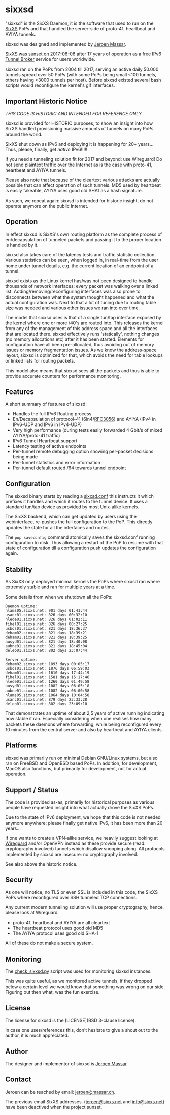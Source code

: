 # sixxsd

"sixxsd" is the SixXS Daemon, it is the software that used to run on the [SixXS](https://www.sixxs.net/) PoPs 
and that handled the server-side of proto-41, heartbeat and AYIYA tunnels.

sixxsd was designed and implemented by [Jeroen Massar](https://jeroen.massar.ch).

[SixXS was sunset on 2017-06-06](https://www.sixxs.net/sunset/) after 17 years of operation as a free
[IPv6 Tunnel Broker](https://en.wikipedia.org/wiki/Tunnel_broker) service for users worldwide.

sixxsd ran on the PoPs from 2004 till 2017, serving an active daily 50.000 tunnels spread over 50 PoPs (with some PoPs being small <100 tunnels, others having >3000 tunnels per host).
Before sixxsd existed several bash scripts would reconfigure the kernel's gif interfaces.

## Important Historic Notice

*THIS CODE IS HISTORIC AND INTENDED FOR REFERENCE ONLY*

sixxsd is provided for HISTORIC purposes, to show an insight into
how SixXS handled provisioning massive amounts of tunnels on
many PoPs around the world.

SixXS shut down as IPv6 and deploying it is happening for 20+ years...
Thus, please, finally, get *native* IPv6!!!!!

If you need a tunneling solution fit for 2017 and beyond: use Wireguard!
Do not send plaintext traffic over the Internet as is the case with
proto-41, heartbeat and AYIYA tunnels.

Please also note that because of the cleartext various attacks are actually
possible that can affect operation of such tunnels. MD5 used by heartbeat
is easily fakeable, AYIYA uses good old SHA1 as a hash signature.

As such, we repeat again: sixxsd is intended for historic insight,
do not operate anymore on the public Internet.

## Operation

In effect sixxsd is SixXS's own routing platform as the complete process of en/decapsulation of tunneled
packets and passing it to the proper location is handled by it.

sixxsd also takes care of the latency tests and traffic statistic collection.
Various statistics can be seen, when logged in, in real-time from the user home under tunnel details,
e.g. the current location of an endpoint of a tunnel.

sixxsd exists as the Linux kernel has/was not been designed to handle thousands of network interfaces: every packet was walking over a linked list.
Adding/removing/reconfiguring interfaces was also prone to disconnects between what the system thought happened and what the actual configuration was.
Next to that a lot of tuning due to routing table size was needed and various other issues we ran into over time.

The model that sixxsd uses is that of a single tun/tap interface exposed by the kernel where one or more /40's are routed into.
This releases the kernel from any of the management of this address space and all the interfaces that are located there.
sixxsd effectively runs 'statically', nothing changes (no memory allocations etc) after it has been started.
Elements for configuration have all been pre-allocated, thus avoiding out of memory issues or memory fragmentation issues.
As we know the address-space layout, sixxsd is optimized for that, which avoids the need for table lookups or linked lists for routing packets.

This model also means that sixxsd sees all the packets and thus is able to provide accurate counters for performance monitoring.

## Features

A short summary of features of sixxsd:

 - Handles the full IPv6 Routing process
 - En/Decapsulation of protocol-41 (6in4/[RFC3056](https://tools.ietf.org/html/rfc3056)) and AYIYA (IPv4 in IPv6-UDP and IPv6 in IPv4-UDP)
 - Very high performance (during tests easily forwarded 4 Gbit/s of mixed AYIYA/proto-41 traffic)
 - IPv6 Tunnel Heartbeat support
 - Latency testing of active endpoints
 - Per-tunnel remote debugging option showing per-packet decisions being made
 - Per-tunnel statistics and error information
 - Per-tunnel default routed /64 towards tunnel endpoint

## Configuration

The sixxsd binary starts by reading a [sixxsd.conf](misc/sixxsd.conf) this instructs it which prefixes it handles and which it routes to the tunnel device.
It uses a standard tun/tap device as provided by most Unix-alike kernels. 

The SixXS backend, which can get updated by users using the webinterface, re-pushes the full configuration to the PoP.
This directly updates the state for all the interfaces and routes.

The ```pop saveconfig``` command atomically saves the sixxsd.conf running configuration to disk.
Thus allowing a restart of the PoP to resume with that state of configuration till a configuration push updates the configuration again.

## Stability

As SixXS only deployed minimal kernels the PoPs where sixxsd ran where extremely stable and ran for multiple years at a time.

Some details from when we shutdown all the PoPs:
```
Daemon uptime:
nlams05.sixxs.net: 901 days 01:41:44
usanc01.sixxs.net: 826 days 00:32:10
nlede01.sixxs.net: 826 days 01:02:11
fihel01.sixxs.net: 826 days 00:27:25
usbos01.sixxs.net: 821 days 18:36:37
deham02.sixxs.net: 821 days 18:39:21
deham01.sixxs.net: 821 days 18:39:25
ausyd01.sixxs.net: 821 days 18:40:08
aubne01.sixxs.net: 821 days 18:45:04
deleo01.sixxs.net: 802 days 23:07:44

Server uptime:
deham02.sixxs.net: 1893 days 00:05:17
usbos01.sixxs.net: 1876 days 06:59:03
deham01.sixxs.net: 1610 days 17:44:19
fihel01.sixxs.net: 1581 days 15:17:46
nlede01.sixxs.net: 1260 days 01:49:58
ausyd01.sixxs.net: 1082 days 06:05:18
aubne01.sixxs.net: 1082 days 06:00:58
nlams05.sixxs.net: 1064 days 10:04:58
usanc01.sixxs.net: 879 days 23:33:28
deleo01.sixxs.net: 802 days 23:09:10
```

That demonstrates an uptime of about 2,5 years of active running indicating how stable it ran.
Especially considering when one realises how many packets these daemons where forwarding, while
being reconfigured every 10 minutes from the central server and also by heartbeat and AYIYA clients.

## Platforms

sixxsd was primarily run on minimal Debian GNU/Linux systems, but also ran on FreeBSD and OpenBSD based PoPs.
In addition, for development, MacOS also functions, but primarily for development, not for actual operation.

## Support / Status

The code is provided as-as, primarily for historical purposes as various people have requested insight into what actually drove the SixXS PoPs.

Due to the state of IPv6 deployment, we hope that this code is not needed anymore anywhere: please finally get native IPv6, it has been more than 20 years...

If one wants to create a VPN-alike service, we heavily suggest looking at [Wireguard](https://www.wireguard.com/) and/or OpenVPN instead as these
provide secure (read: cryptography involved) tunnels which disallow snooping along. All protocols implemented by sixxsd are insecure: no cryptography involved.

See also above the historic notice.

## Security

As one will notice, no TLS or even SSL is included in this code, the SixXS PoPs where reconfigured over SSH tunneled TCP connections.

Any current modern tunneling solution will use proper cryptography, hence, please look at Wireguard.

* proto-41, heartbeat and AYIYA are all cleartext
* The heartbeat protocol uses good old MD5
* The AYIYA protocol uses good old SHA-1

All of these do not make a secure system.

## Monitoring

The [check_sixxsd.py](misc/check_sixxsd.py) script was used for monitoring sixxsd instances.

This was quite useful, as we monitored active tunnels, if they dropped below a certain level we would know that something was wrong on our side.
Figuring out then what, was the fun exercise.

## License

The license for sixxsd is the [LICENSE](BSD 3-clause license).

In case one uses/references this, don't hesitate to give a shout out to the author, it is much appreciated.

## Author

The designer and implementor of sixxsd is [Jeroen Massar](https://jeroen.massar.ch).

## Contact

Jeroen can be reached by email: [jeroen@massar.ch](mailto:jeroen@massar.ch).

The previous email SixXS addresses. (jeroen@sixxs.net and info@sixxs.net) have been deactived when the project sunset.
